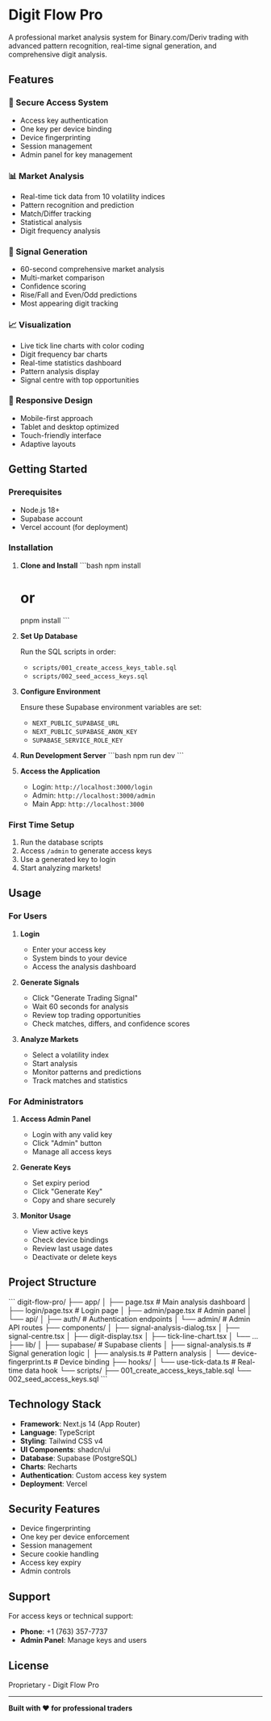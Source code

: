 # Digit Flow Pro

A professional market analysis system for Binary.com/Deriv trading with advanced pattern recognition, real-time signal generation, and comprehensive digit analysis.

## Features

### 🔐 Secure Access System
- Access key authentication
- One key per device binding
- Device fingerprinting
- Session management
- Admin panel for key management

### 📊 Market Analysis
- Real-time tick data from 10 volatility indices
- Pattern recognition and prediction
- Match/Differ tracking
- Statistical analysis
- Digit frequency analysis

### 🎯 Signal Generation
- 60-second comprehensive market analysis
- Multi-market comparison
- Confidence scoring
- Rise/Fall and Even/Odd predictions
- Most appearing digit tracking

### 📈 Visualization
- Live tick line charts with color coding
- Digit frequency bar charts
- Real-time statistics dashboard
- Pattern analysis display
- Signal centre with top opportunities

### 📱 Responsive Design
- Mobile-first approach
- Tablet and desktop optimized
- Touch-friendly interface
- Adaptive layouts

## Getting Started

### Prerequisites

- Node.js 18+ 
- Supabase account
- Vercel account (for deployment)

### Installation

1. **Clone and Install**
   \`\`\`bash
   npm install
   # or
   pnpm install
   \`\`\`

2. **Set Up Database**
   
   Run the SQL scripts in order:
   - `scripts/001_create_access_keys_table.sql`
   - `scripts/002_seed_access_keys.sql`

3. **Configure Environment**
   
   Ensure these Supabase environment variables are set:
   - `NEXT_PUBLIC_SUPABASE_URL`
   - `NEXT_PUBLIC_SUPABASE_ANON_KEY`
   - `SUPABASE_SERVICE_ROLE_KEY`

4. **Run Development Server**
   \`\`\`bash
   npm run dev
   \`\`\`

5. **Access the Application**
   - Login: `http://localhost:3000/login`
   - Admin: `http://localhost:3000/admin`
   - Main App: `http://localhost:3000`

### First Time Setup

1. Run the database scripts
2. Access `/admin` to generate access keys
3. Use a generated key to login
4. Start analyzing markets!

## Usage

### For Users

1. **Login**
   - Enter your access key
   - System binds to your device
   - Access the analysis dashboard

2. **Generate Signals**
   - Click "Generate Trading Signal"
   - Wait 60 seconds for analysis
   - Review top trading opportunities
   - Check matches, differs, and confidence scores

3. **Analyze Markets**
   - Select a volatility index
   - Start analysis
   - Monitor patterns and predictions
   - Track matches and statistics

### For Administrators

1. **Access Admin Panel**
   - Login with any valid key
   - Click "Admin" button
   - Manage all access keys

2. **Generate Keys**
   - Set expiry period
   - Click "Generate Key"
   - Copy and share securely

3. **Monitor Usage**
   - View active keys
   - Check device bindings
   - Review last usage dates
   - Deactivate or delete keys

## Project Structure

\`\`\`
digit-flow-pro/
├── app/
│   ├── page.tsx              # Main analysis dashboard
│   ├── login/page.tsx        # Login page
│   ├── admin/page.tsx        # Admin panel
│   └── api/
│       ├── auth/             # Authentication endpoints
│       └── admin/            # Admin API routes
├── components/
│   ├── signal-analysis-dialog.tsx
│   ├── signal-centre.tsx
│   ├── digit-display.tsx
│   ├── tick-line-chart.tsx
│   └── ...
├── lib/
│   ├── supabase/             # Supabase clients
│   ├── signal-analysis.ts    # Signal generation logic
│   ├── analysis.ts           # Pattern analysis
│   └── device-fingerprint.ts # Device binding
├── hooks/
│   └── use-tick-data.ts      # Real-time data hook
└── scripts/
    ├── 001_create_access_keys_table.sql
    └── 002_seed_access_keys.sql
\`\`\`

## Technology Stack

- **Framework**: Next.js 14 (App Router)
- **Language**: TypeScript
- **Styling**: Tailwind CSS v4
- **UI Components**: shadcn/ui
- **Database**: Supabase (PostgreSQL)
- **Charts**: Recharts
- **Authentication**: Custom access key system
- **Deployment**: Vercel

## Security Features

- Device fingerprinting
- One key per device enforcement
- Session management
- Secure cookie handling
- Access key expiry
- Admin controls

## Support

For access keys or technical support:
- **Phone**: +1 (763) 357-7737
- **Admin Panel**: Manage keys and users

## License

Proprietary - Digit Flow Pro

---

**Built with ❤️ for professional traders**
